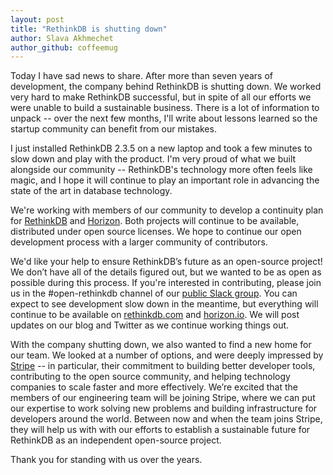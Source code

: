 ```yaml
---
layout: post
title: "RethinkDB is shutting down"
author: Slava Akhmechet
author_github: coffeemug
---
```


Today I have sad news to share. After more than seven years of development, the company behind RethinkDB is shutting down. We worked very hard to make RethinkDB successful, but in spite of all our efforts we were unable to build a sustainable business. There is a lot of information to unpack -- over the next few months, I'll write about lessons learned so the startup community can benefit from our mistakes.

I just installed RethinkDB 2.3.5 on a new laptop and took a few minutes to slow down and play with the product. I'm very proud of what we built alongside our community -- RethinkDB's technology more often feels like magic, and I hope it will continue to play an important role in advancing the state of the art in database technology.

We're working with members of our community to develop a continuity plan for [RethinkDB](https://rethinkdb.com) and [Horizon](https://horizon.io). Both projects will continue to be available, distributed under open source licenses. We hope to continue our open development process with a larger community of contributors.

We'd like your help to ensure RethinkDB’s future as an open-source project! We don’t have all of the details figured out, but we wanted to be as open as possible during this process. If you're interested in contributing, please join us in the #open-rethinkdb channel of our [public Slack group](http://slack.rethinkdb.com). You can expect to see development slow down in the meantime, but everything will continue to be available on [rethinkdb.com]() and [horizon.io](). We will post updates on our blog and Twitter as we continue working things out.


With the company shutting down, we also wanted to find a new home for our team. We looked at a number of options, and were deeply impressed by [Stripe](https://stripe.com) -- in particular, their commitment to building better developer tools, contributing to the open source community, and helping technology companies to scale faster and more effectively. We’re excited that the members of our engineering team will be joining Stripe, where we can put our expertise to work solving new problems and building infrastructure for developers around the world. Between now and when the team joins Stripe, they will help us with with our efforts to establish a sustainable future for RethinkDB as an independent open-source project.

Thank you for standing with us over the years.
